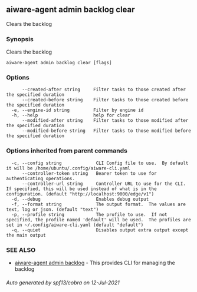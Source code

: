 ## aiware-agent admin backlog clear

Clears the backlog

### Synopsis

Clears the backlog

```
aiware-agent admin backlog clear [flags]
```

### Options

```
      --created-after string     Filter tasks to those created after the specified duration
      --created-before string    Filter tasks to those created before the specified duration 
  -e, --engine-id string         Filter by engine id
  -h, --help                     help for clear
      --modified-after string    Filter tasks to those modified after the specified duration
      --modified-before string   Filter tasks to those modified before the specified duration 
```

### Options inherited from parent commands

```
  -c, --config string             CLI Config file to use.  By default it will be /home/ubuntu/.config/aiware-cli.yaml
      --controller-token string   Bearer token to use for authenticating operations.
      --controller-url string     Controller URL to use for the CLI.  If specified, this will be used instead of what is in the configuration. (default "http://localhost:9000/edge/v1")
  -d, --debug                     Enables debug output
  -f, --format string             The output format.  The values are text, log or json. (default "text")
  -p, --profile string            The profile to use.  If not specified, the profile named 'default' will be used.  The profiles are set in ~/.config/aiware-cli.yaml (default "default")
  -q, --quiet                     Disables output extra output except the main output
```

### SEE ALSO

* [aiware-agent admin backlog](/cli/aiware-agent_admin_backlog.md)	 - This provides CLI for managing the backlog

###### Auto generated by spf13/cobra on 12-Jul-2021
